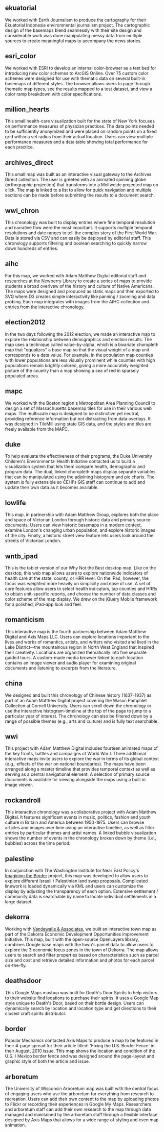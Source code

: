 ## ekuatorial
We worked with Earth Journalism to produce the cartography for their Ekuatorial Indonesia environmental journalism project. The cartographic design of the basemaps blend seamlessly with their site design and considerable work was done manipulating messy data from multiple sources to create meaningful maps to accompany the news stories.

## esri_color
We worked with ESRI to develop an internal color-browser as a test bed for introducing new color schemes to ArcGIS Online. Over 75 custom color schemes were designed for use with thematic data on several built-in basemaps of different styles. The browser allows users to page through thematic map types, see the results mapped to a test dataset, and view a color ramp breakdown with color specifications.

## million_hearts
This small health-care visualization built for the state of New York focuses on performance measures of physician practices. The data points needed to be sufficiently anonymized and were placed on random points on a fixed grid within a set radius from their actual location. Users can view multiple performance measures and a data table showing total performance for each practice.

## archives_direct
This small map was built as an interactive visual gateway to the Archives Direct collection. The user is greeted with an animated spinning globe (orthographic projection) that transforms into a Mollweide projected map on click. The map is linked to a list to allow for quick navigation and multiple sections can be made before submitting the results to a document search.

## wwi_chron
This chronology was built to display entries where fine temporal resolution and narrative flow were the most important. It supports multiple temporal resolutions and date ranges to tell the complex story of the First World War. Data is stored via CSV and can easily be deployed by editorial staff. This chronology supports filtering and boolean searching to quickly narrow down hundreds of entries.

## aihc
For this map, we worked with Adam Matthew Digital editorial staff and researches at the Newberry Library to create a series of maps to provide students a broad overivew of the history and culture of Native Americans. The maps were designed and produced as static maps and then exported to SVG where D3 creates simple interactivity like panning / zooming and data probing. Each map integrates with images from the AIHC collection and entries from the interactive chronology.

## election2012
In the two days following the 2012 election, we made an interactive map to explore the relationship between demographics and election results. The map uses a technique called value-by-alpha, which is a bivariate choropleth map that "equalizes" a base map so that the visual weight of a map unit corresponds to a data value. For example, in the population map counties with lower populations are less visually prominent while counties with high populations remain brightly colored, giving a more accurately weighted picture of the country than a map showing a sea of red in sparsely populated areas.

## mapc
We worked with the Boston region's Metropolitan Area Planning Council to design a set of Massachusetts basemap tiles for use in their various web maps. The multiscale map is designed to be distinctive yet neutral, providing reference information but not distracting from data overlays. It was designed in TileMill using state GIS data, and the styles and tiles are freely available from the MAPC.

## duke
To help evaluate the effectiveness of their programs, the Duke University Children's Environmental Health Initiative contacted us to build a visualization system that lets them compare health, demographic and program data. The dual, linked choropleth maps display separate variables that can be manipulated using the adjoining histogram and pie charts. The system is fully extensible so CEHI's GIS staff can continue to add and update their own data as it becomes available.

## lowlife
This map, in partnership with Adam Matthew Group, explores both the place and space of Victorian London through historic data and primary source documents. Users can view historic basemaps in a modern context, examine London's changing urban population, and explore historic images of the city. Finally, a historic street view feature lets users look around the streets of Victorian London.

## wntb_ipad
This is the tablet version of our Why Not the Best desktop map. Like on the desktop, this web map allows users to explore nationwide indicators of health care at the state, county, or HRR level. On the iPad, however, the focus was weighted more heavily on simplicity and ease of use. A set of core features allow users to select health indicators, tap counties and HRRs to obtain unit-specific reports, and choose the number of data classes and color scheme of the map display. We drew on the jQuery Mobile framework for a polished, iPad-app look and feel.

## romanticism
This interactive map is the fourth partnership between Adam Matthew Digital and Axis Maps LLC. Users can explore locations important to the lives and works of romantics, artists, and writers who visited and lived in the Lake District--the mountainous region in North West England that inspired their creativity. Locations are organized thematically into five separate guided tours. A custom-made media browser linked to each location contains an image viewer and audio player for examining original documents and listening to excerpts from the literature.

## china
We designed and built this chronology of Chinese history (1637-1937) as part of an Adam Matthew Digital project covering the Wason Pamphlet Collection at Cornell University. Users can scroll down the chronology or use the interactive histogram-timeline at the top of the page to jump to a particular year of interest. The chronology can also be filtered down by a range of possible themes (e.g., arts and culture) and is fully text searchable.

## wwi
This project with Adam Matthew Digital includes fourteen animated maps of the key fronts, battles and campaigns of World War I. Three additional interactive maps invite users to explore the war in terms of its global context (e.g., effects of the war on national boundaries). The maps have been arranged along a master timeline that provides temporal context as well as serving as a central navigational element. A selection of primary source documents is available for viewing alongside the maps using a built in image viewer.

## rockandroll
This interactive chronology was a collaborative project with Adam Matthew Digital. It features significant events in music, politics, fashion and youth culture in Britain and America between 1950-1975. Users can browse articles and images over time using an interactive timeline, as well as filter entries by particular themes and artist names. A linked bubble visualization shows the number of events in the chronology broken down by theme (i.e., bubbles) across the time period.

## palestine
In conjunction with The Washington Institute for Near East Policy's <a href='http://www.washingtoninstitute.org/templateC04.php?CID=301' target='_blank'>Imagining the Border</a> project, this map was developed to allow users to explore different Israeli / Palestinian land swap proposals. Complicated linework is loaded dynamically via KML and users can customize the display by adjusting the transparency of each option. Extensive settlement / community data is searchable by name to locate individual settlements in a large dataset.

## dekorra
Working with <a href='http://www.vandewalle.com/' target='_blank'>Vandewalle & Associates</a>, we built an interactive town map as part of the Dekorra Economic Development Opportunities Improvement Initiative. This map, built with the open-source OpenLayers library, combines Google base maps with the town's parcel data to allow users to explore the 3 economic focus zones in the town of Dekorra. The map allows users to search and filter properties based on characteristics such as parcel size and cost and retrieve detailed information and photos for each parcel on-the-fly.

## deathsdoor
This Google Maps mashup was built for Death's Door Spirits to help visitors to their website find locations to purchase their spirits. It uses a Google Map style unique to Death's Door, based on their bottle design. Users can dynamically search by location and location type and get directions to their closest craft spirits distributor.

## border
Popular Mechanics contacted Axis Maps to produce a map to be featured in their 4-page spread for their article titled: 'Fixing the U.S. Border Fence' in their August, 2010 issue. This map shows the location and condition of the U.S. / Mexico border fence and was designed around the page-layout and graphic style of both the article and issue.

## arboretum
The University of Wisconsin Arboretum map was built with the central focus of engaging users who use the arboretum for everything from research to recreation. Users can add their own content to the map by uploading photos to Flickr or recording their experiences in Google My Maps. Researchers and arboretum staff can add their own research to the map through data managed and maintained by the arboretum staff through a flexible interface designed by Axis Maps that allows for a wide range of styling and even map animation.